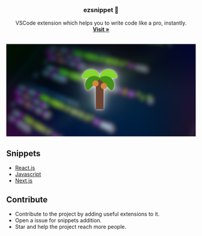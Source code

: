 

<!-- PROJECT LOGO -->
<br />
<div align="center">

  <h3 align="center"> ezsnippet 🌴</h3>

  <p align="center">
   VSCode extension which helps you to write code like a pro, instantly.
    <br />
    <a href="https://marketplace.visualstudio.com/items?itemName=snipc.ezsnippet"><strong>Visit »</strong></a>
    <br />
    <br />
  </p>

</div>

![sdfg](static/banner.png)


## Snippets

- [React.js](/docs/react.md)
- [Javascript](/docs/javascript.md)
- [Next.js](/docs/next.md)

## Contribute

* Contribute to the project by adding useful extensions to it.
* Open a issue for snippets addition.
* Star and help the project reach more people.
